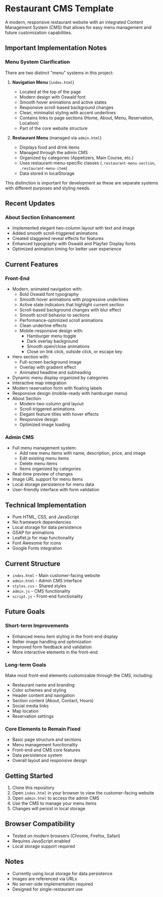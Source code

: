 # Restaurant CMS Template

A modern, responsive restaurant website with an integrated Content Management System (CMS) that allows for easy menu management and future customization capabilities.

## Important Implementation Notes

### Menu System Clarification
There are two distinct "menu" systems in this project:

1. **Navigation Menu** (`index.html`)
   - Located at the top of the page
   - Modern design with Oswald font
   - Smooth hover animations and active states
   - Responsive scroll-based background changes
   - Clean, minimalist styling with accent underlines
   - Contains links to page sections (Home, About, Menu, Reservation, Location)
   - Part of the core website structure

2. **Restaurant Menu** (managed via `admin.html`)
   - Displays food and drink items
   - Managed through the admin CMS
   - Organized by categories (Appetizers, Main Course, etc.)
   - Uses restaurant-menu-specific classes (`.restaurant-menu-section`, `.restaurant-menu-item`)
   - Data stored in localStorage

This distinction is important for development as these are separate systems with different purposes and styling needs.

## Recent Updates

### About Section Enhancement
- Implemented elegant two-column layout with text and image
- Added smooth scroll-triggered animations
- Created staggered reveal effects for features
- Enhanced typography with Oswald and Playfair Display fonts
- Optimized animation timing for better user experience

## Current Features

### Front-End
- Modern, animated navigation with:
  - Bold Oswald font typography
  - Smooth hover animations with progressive underlines
  - Active state indicators that highlight current section
  - Scroll-based background changes with blur effect
  - Smooth scroll behavior to sections
  - Performance-optimized scroll animations
  - Clean underline effects
  - Mobile-responsive design with:
    - Hamburger menu toggle
    - Dark overlay background
    - Smooth open/close animations
    - Close on link click, outside click, or escape key
- Hero section with:
  - Full-screen background image
  - Overlay with gradient effect
  - Animated headline and subheading
- Dynamic menu display organized by categories
- Interactive map integration
- Modern reservation form with floating labels
- Responsive design (mobile-ready with hamburger menu)
- About Section
  - Modern two-column grid layout
  - Scroll-triggered animations
  - Elegant feature titles with hover effects
  - Responsive design
  - Optimized image loading

### Admin CMS
- Full menu management system:
  - Add new menu items with name, description, price, and image
  - Edit existing menu items
  - Delete menu items
  - Items organized by categories
- Real-time preview of changes
- Image URL support for menu items
- Local storage persistence for menu data
- User-friendly interface with form validation

## Technical Implementation
- Pure HTML, CSS, and JavaScript
- No framework dependencies
- Local storage for data persistence
- GSAP for animations
- Leaflet.js for map functionality
- Font Awesome for icons
- Google Fonts integration

## Current Structure
- `index.html` - Main customer-facing website
- `admin.html` - Admin CMS interface
- `styles.css` - Shared styles
- `admin.js` - CMS functionality
- `script.js` - Front-end functionality

## Future Goals

### Short-term Improvements
- Enhanced menu item styling in the front-end display
- Better image handling and optimization
- Improved form feedback and validation
- More interactive elements in the front-end

### Long-term Goals
Make most front-end elements customizable through the CMS, including:
- Restaurant name and branding
- Color schemes and styling
- Header content and navigation
- Section content (About, Contact, Hours)
- Social media links
- Map location
- Reservation settings

### Core Elements to Remain Fixed
- Basic page structure and sections
- Menu management functionality
- Front-end and CMS core features
- Data persistence system
- Overall layout and responsive design

## Getting Started

1. Clone this repository
2. Open `index.html` in your browser to view the customer-facing website
3. Open `admin.html` to access the admin CMS
4. Use the CMS to manage your menu items
5. Changes will persist in local storage

## Browser Compatibility
- Tested on modern browsers (Chrome, Firefox, Safari)
- Requires JavaScript enabled
- Local storage support required

## Notes
- Currently using local storage for data persistence
- Images are referenced via URLs
- No server-side implementation required
- Designed for single-restaurant use
